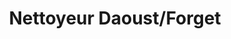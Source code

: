 ---
title: "Nettoyeur Daoust/Forget"
url: /saint-lazare/nettoyeur-daoust-forget/
shop: Wäscherei
---